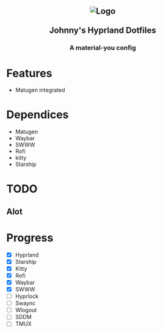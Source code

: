 <h2 align="center">
  <img src="https://upload.wikimedia.org/wikipedia/commons/thumb/e/e8/Archlinux-logo-standard-version.png/800px-Archlinux-logo-standard-version.png" alt="Logo"/><br><br>
  Johnny's Hyprland Dotfiles
</h2>

<h3 align="center">
  A material-you config
</h3>

# Features

- Matugen integrated

# Dependices

- Matugen
- Waybar
- SWWW
- Rofi
- kitty
- Starship

# TODO

## Alot

# Progress

- [x] Hyprland
- [x] Starship
- [x] Kitty
- [x] Rofi
- [x] Waybar
- [x] SWWW
- [ ] Hyprlock
- [ ] Swaync
- [ ] Wlogout
- [ ] SDDM
- [ ] TMUX
